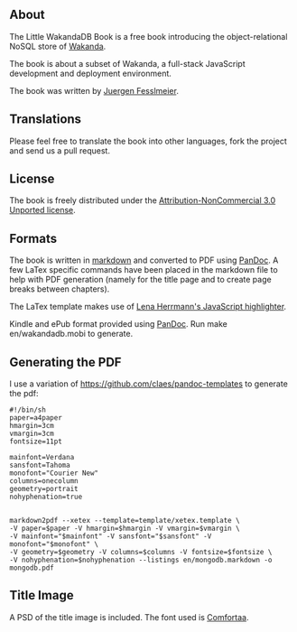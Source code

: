 ## About ##
The Little WakandaDB Book is a free book introducing the object-relational NoSQL store of [Wakanda](http://wakanda.org).

The book is about a subset of Wakanda, a full-stack JavaScript development and deployment environment.

The book was written by [Juergen Fesslmeier](http://example.com).

## Translations ##
Please feel free to translate the book into other languages, fork the project and send us a pull request.

## License ##
The book is freely distributed under the  [Attribution-NonCommercial 3.0 Unported license](<http://creativecommons.org/licenses/by-nc/3.0/legalcode>).

## Formats ##
The book is written in [markdown](http://daringfireball.net/projects/markdown/) and converted to PDF using [PanDoc](http://johnmacfarlane.net/pandoc/). A few LaTex specific commands have been placed in the markdown file to help with PDF generation (namely for the title page and to create page breaks between chapters).

The LaTex template makes use of [Lena Herrmann's JavaScript highlighter](http://lenaherrmann.net/2010/05/20/javascript-syntax-highlighting-in-the-latex-listings-package).

Kindle and ePub format provided using [PanDoc](http://johnmacfarlane.net/pandoc/). Run make en/wakandadb.mobi to generate.

## Generating the PDF ##
I use a variation of <https://github.com/claes/pandoc-templates> to generate the pdf:

	#!/bin/sh
	paper=a4paper
	hmargin=3cm
	vmargin=3cm
	fontsize=11pt

	mainfont=Verdana
	sansfont=Tahoma
	monofont="Courier New"
	columns=onecolumn
	geometry=portrait
	nohyphenation=true


	markdown2pdf --xetex --template=template/xetex.template \
	-V paper=$paper -V hmargin=$hmargin -V vmargin=$vmargin \
	-V mainfont="$mainfont" -V sansfont="$sansfont" -V monofont="$monofont" \
	-V geometry=$geometry -V columns=$columns -V fontsize=$fontsize \
	-V nohyphenation=$nohyphenation --listings en/mongodb.markdown -o mongodb.pdf 

## Title Image ##
A PSD of the title image is included. The font used is [Comfortaa](http://www.dafont.com/comfortaa.font).

